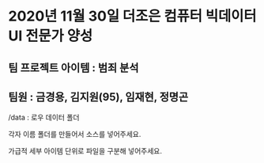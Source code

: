 # 2020년 11월 30일 더조은 컴퓨터 빅데이터 UI 전문가 양성

## 팀 프로젝트 아이템 : 범죄 분석
## 팀원 : 금경용, 김지원(95), 임재현, 정명곤


/data : 로우 데이터 폴더

각자 이름 폴더를 만들어서 소스를 넣어주세요.

가급적 세부 아이템 단위로 파일을 구분해 넣어주세요.
